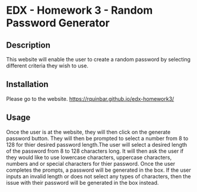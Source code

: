 # EDX - Homework 3 - Random Password Generator

## Description

This website will enable the user to create a random password by selecting different criteria they wish to use. 

## Installation

Please go to the website.  https://rquinbar.github.io/edx-homework3/

## Usage

Once the user is at the website, they will then click on the generate password button. They will then be prompted to select a number from 8 to 128 for thier desired password length.The user will select a desired length of the password from 8 to 128 characters long. It will then ask the user if they would like to use lowercase characters, uppercase characters, numbers and or special characters for thier password. Once the user completes the prompts, a password will be generated in the box. If the user inputs an invalid length or does not select any types of characters, then the issue with their password will be generated in the box instead. 
